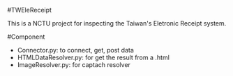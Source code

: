 #TWEleReceipt

This is a NCTU project for inspecting the Taiwan's Eletronic Receipt system.

#Component
- Connector.py: to connect, get, post data
- HTMLDataResolver.py: for get the result from a .html
- ImageResolver.py: for captach resolver

